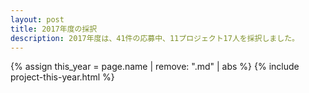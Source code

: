 ```yaml
---
layout: post
title: 2017年度の採択
description: 2017年度は、41件の応募中、11プロジェクト17人を採択しました。
---
```


{% assign this_year = page.name | remove: ".md" | abs %}
{% include project-this-year.html %}

